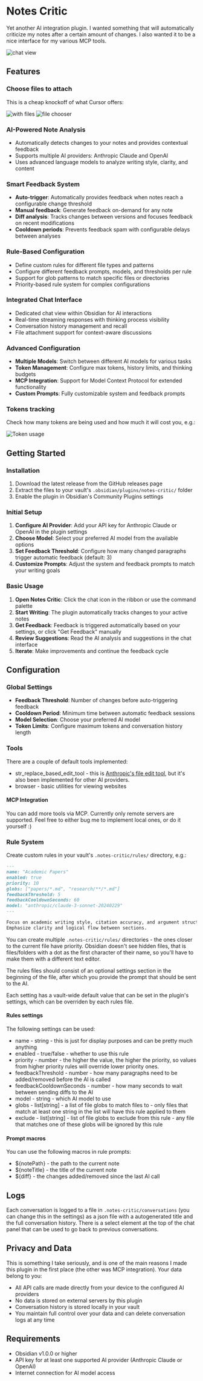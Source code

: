 # Notes Critic

Yet another AI integration plugin. I wanted something that will automatically criticize my notes after a certain amount of changes. I also wanted it to be a nice interface for my various MCP tools.

![chat view](docs/weather.png)

## Features

### Choose files to attach

This is a cheap knockoff of what Cursor offers:

![with files](docs/with_files.png)
![file chooser](docs/file_chooser.png)

### AI-Powered Note Analysis

- Automatically detects changes to your notes and provides contextual feedback
- Supports multiple AI providers: Anthropic Claude and OpenAI
- Uses advanced language models to analyze writing style, clarity, and content

### Smart Feedback System

- **Auto-trigger**: Automatically provides feedback when notes reach a configurable change threshold
- **Manual feedback**: Generate feedback on-demand for any note
- **Diff analysis**: Tracks changes between versions and focuses feedback on recent modifications
- **Cooldown periods**: Prevents feedback spam with configurable delays between analyses

### Rule-Based Configuration

- Define custom rules for different file types and patterns
- Configure different feedback prompts, models, and thresholds per rule
- Support for glob patterns to match specific files or directories
- Priority-based rule system for complex configurations

### Integrated Chat Interface

- Dedicated chat view within Obsidian for AI interactions
- Real-time streaming responses with thinking process visibility
- Conversation history management and recall
- File attachment support for context-aware discussions

### Advanced Configuration

- **Multiple Models**: Switch between different AI models for various tasks
- **Token Management**: Configure max tokens, history limits, and thinking budgets
- **MCP Integration**: Support for Model Context Protocol for extended functionality
- **Custom Prompts**: Fully customizable system and feedback prompts

### Tokens tracking

Check how many tokens are being used and how much it will cost you, e.g.:

![Token usage](docs/token_usage.png)

## Getting Started

### Installation

1. Download the latest release from the GitHub releases page
2. Extract the files to your vault's `.obsidian/plugins/notes-critic/` folder
3. Enable the plugin in Obsidian's Community Plugins settings

### Initial Setup

1. **Configure AI Provider**: Add your API key for Anthropic Claude or OpenAI in the plugin settings
2. **Choose Model**: Select your preferred AI model from the available options
3. **Set Feedback Threshold**: Configure how many changed paragraphs trigger automatic feedback (default: 3)
4. **Customize Prompts**: Adjust the system and feedback prompts to match your writing goals

### Basic Usage

1. **Open Notes Critic**: Click the chat icon in the ribbon or use the command palette
2. **Start Writing**: The plugin automatically tracks changes to your active notes
3. **Get Feedback**: Feedback is triggered automatically based on your settings, or click "Get Feedback" manually
4. **Review Suggestions**: Read the AI analysis and suggestions in the chat interface
5. **Iterate**: Make improvements and continue the feedback cycle

## Configuration

### Global Settings

- **Feedback Threshold**: Number of changes before auto-triggering feedback
- **Cooldown Period**: Minimum time between automatic feedback sessions
- **Model Selection**: Choose your preferred AI model
- **Token Limits**: Configure maximum tokens and conversation history length

### Tools

There are a couple of default tools implemented:

- str_replace_based_edit_tool - this is [Anthropic's file edit tool](https://docs.anthropic.com/en/docs/agents-and-tools/tool-use/text-editor-tool), but it's also been implemented for other AI providers.
- browser - basic utilities for viewing websites

#### MCP Integration

You can add more tools via MCP. Currently only remote servers are supported. Feel free to either bug me to implement local ones, or do it yourself :)

### Rule System

Create custom rules in your vault's `.notes-critic/rules/` directory, e.g.:

```markdown
---
name: "Academic Papers"
enabled: true
priority: 10
globs: ["papers/*.md", "research/**/*.md"]
feedbackThreshold: 5
feedbackCooldownSeconds: 60
model: "anthropic/claude-3-sonnet-20240229"
---

Focus on academic writing style, citation accuracy, and argument structure.
Emphasize clarity and logical flow between sections.
```

You can create multiple `.notes-critic/rules/` directories - the ones closer to the current file have priority. Obsidian doesn't see hidden files, that is files/folders with a dot as the first character of their name, so you'll have to make them with a different text editor.

The rules files should consist of an optional settings section in the beginning of the file, after which you provide the prompt that should be sent to the AI.

Each setting has a vault-wide default value that can be set in the plugin's settings, which can be overriden by each rules file.

#### Rules settings

The following settings can be used:

- name - string - this is just for display purposes and can be pretty much anything
- enabled - true/false - whether to use this rule
- priority - number - the higher the value, the higher the priority, so values from higher priority rules will override lower priority ones.
- feedbackThreshold - number - how many paragraphs need to be added/removed before the AI is called
- feedbackCooldownSeconds - number - how many seconds to wait between sending diffs to the AI
- model - string - which AI model to use
- globs - list[string] - a list of file globs to match files to - only files that match at least one string in the list will have this rule applied to them
- exclude - list[string] - list of file globs to exclude from this rule - any file that matches one of these globs will be ignored by this rule

#### Prompt macros

You can use the following macros in rule prompts:

- ${notePath} - the path to the current note
- ${noteTitle} - the title of the current note
- ${diff} - the changes added/removed since the last AI call

## Logs

Each conversation is logged to a file in `.notes-critic/conversations` (you can change this in the settings) as a json file with a autogenerated title and the full conversation history. There is a select element at the top of the chat panel that can be used to go back to previous conversations.

## Privacy and Data

This is something I take seriously, and is one of the main reasons I made this plugin in the first place (the other was MCP integration). Your data belong to you:

- All API calls are made directly from your device to the configured AI providers
- No data is stored on external servers by this plugin
- Conversation history is stored locally in your vault
- You maintain full control over your data and can delete conversation logs at any time

## Requirements

- Obsidian v1.0.0 or higher
- API key for at least one supported AI provider (Anthropic Claude or OpenAI)
- Internet connection for AI model access
